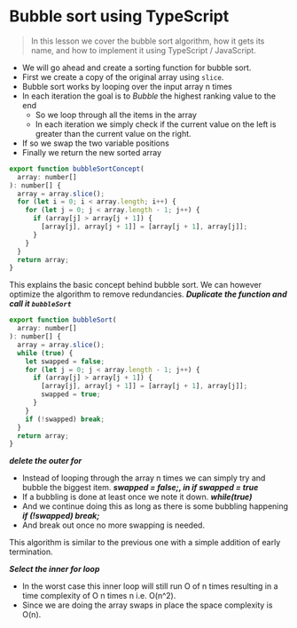 # Bubble sort using TypeScript
> In this lesson we cover the bubble sort algorithm, how it gets its name, and how to implement it using TypeScript / JavaScript.

* We will go ahead and create a sorting function for bubble sort.
* First we create a copy of the original array using `slice`.
* Bubble sort works by looping over the input array n times
* In each iteration the goal is to *Bubble* the highest ranking value to the end
  * So we loop through all the items in the array
  * In each iteration we simply check if the current value on the left is greater than the current value on the right. 
* If so we swap the two variable positions
* Finally we return the new sorted array

```js
export function bubbleSortConcept(
  array: number[]
): number[] {
  array = array.slice();
  for (let i = 0; i < array.length; i++) {
    for (let j = 0; j < array.length - 1; j++) {
      if (array[j] > array[j + 1]) {
        [array[j], array[j + 1]] = [array[j + 1], array[j]];
      }
    }
  }
  return array;
}
```

This explains the basic concept behind bubble sort. We can however optimize the algorithm to remove redundancies.
***Duplicate the function and call it `bubbleSort`***

```js
export function bubbleSort(
  array: number[]
): number[] {
  array = array.slice();
  while (true) {
    let swapped = false;
    for (let j = 0; j < array.length - 1; j++) {
      if (array[j] > array[j + 1]) {
        [array[j], array[j + 1]] = [array[j + 1], array[j]];
        swapped = true;
      }
    }
    if (!swapped) break;
  }
  return array;
}
```
***delete the outer for***
* Instead of looping through the array n times we can simply try and bubble the biggest item.
***swapped = false;, in if swapped = true***
* If a bubbling is done at least once we note it down.
***while(true)***
* And we continue doing this as long as there is some bubbling happening
***if (!swapped) break;***
* And break out once no more swapping is needed.

This algorithm is similar to the previous one with a simple addition of early termination.

***Select the inner for loop***
* In the worst case this inner loop will still run O of n times resulting in a time complexity of O n times n i.e. O(n^2).
* Since we are doing the array swaps in place the space complexity is O(n).
